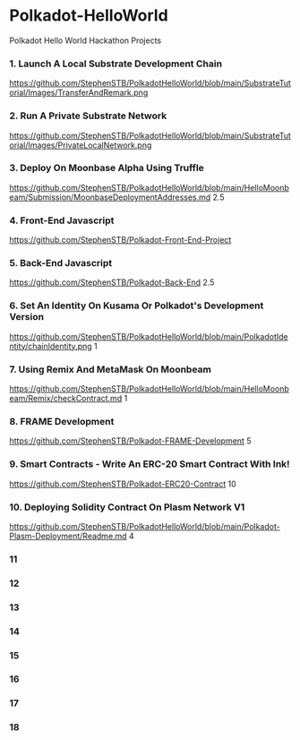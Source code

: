 # Polkadot-HelloWorld

Polkadot Hello World Hackathon Projects

### 1. Launch A Local Substrate Development Chain
https://github.com/StephenSTB/PolkadotHelloWorld/blob/main/SubstrateTutorial/Images/TransferAndRemark.png

### 2. Run A Private Substrate Network
https://github.com/StephenSTB/PolkadotHelloWorld/blob/main/SubstrateTutorial/Images/PrivateLocalNetwork.png

### 3. Deploy On Moonbase Alpha Using Truffle
https://github.com/StephenSTB/PolkadotHelloWorld/blob/main/HelloMoonbeam/Submission/MoonbaseDeploymentAddresses.md
2.5

### 4. Front-End Javascript
https://github.com/StephenSTB/Polkadot-Front-End-Project

### 5. Back-End Javascript
https://github.com/StephenSTB/Polkadot-Back-End
2.5

### 6. Set An Identity On Kusama Or Polkadot's Development Version
https://github.com/StephenSTB/PolkadotHelloWorld/blob/main/PolkadotIdentity/chainIdentity.png
1

### 7. Using Remix And MetaMask On Moonbeam
https://github.com/StephenSTB/PolkadotHelloWorld/blob/main/HelloMoonbeam/Remix/checkContract.md
1

### 8. FRAME Development 
https://github.com/StephenSTB/Polkadot-FRAME-Development
5

### 9. Smart Contracts - Write An ERC-20 Smart Contract With Ink!
https://github.com/StephenSTB/Polkadot-ERC20-Contract
10

### 10. Deploying Solidity Contract On Plasm Network V1
https://github.com/StephenSTB/PolkadotHelloWorld/blob/main/Polkadot-Plasm-Deployment/Readme.md
4

### 11

### 12

### 13

### 14

### 15

### 16

### 17

### 18

